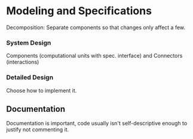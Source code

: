 # Modeling and Specifications

Decomposition: Separate components so that changes only affect a few.

### System Design

Components (computational units with spec. interface) and Connectors (interactions)

### Detailed Design

Choose how to implement it.

## Documentation

Documentation is important, code usually isn't self-descriptive enough to justify not commenting it.
